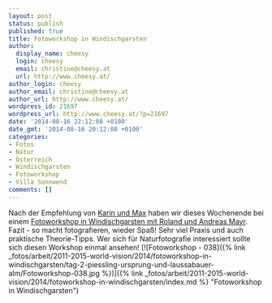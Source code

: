 ```yaml
---
layout: post
status: publish
published: true
title: Fotoworkshop in Windischgarsten
author:
  display_name: cheesy
  login: cheesy
  email: christine@cheesy.at
  url: http://www.cheesy.at/
author_login: cheesy
author_email: christine@cheesy.at
author_url: http://www.cheesy.at/
wordpress_id: 21697
wordpress_url: http://www.cheesy.at/?p=21697
date: '2014-08-16 22:12:08 +0100'
date_gmt: '2014-08-16 20:12:08 +0100'
categories:
- Fotos
- Natur
- Österreich
- Windischgarsten
- Fotoworkshop
- Villa Sonnwend
comments: []
---
```

Nach der Empfehlung von [Karin und Max](http://www.haffertography.com/) haben wir dieses Wochenende bei einem [Fotoworkshop in Windischgarsten mit Roland und Andreas Mayr](http://www.villa-sonnwend.at/index.php?id=113).
Fazit - so macht fotografieren, wieder Spaß! Sehr viel Praxis und auch praktische Theorie-Tipps. Wer sich für Naturfotografie interessiert sollte sich diesen Workshop einmal ansehen!
[![Fotoworkshop - 038]({% link _fotos/arbeit/2011-2015-world-vision/2014/fotoworkshop-in-windischgarsten/tag-2-piessling-ursprung-und-laussabauer-alm/Fotoworkshop-038.jpg %})]({% link _fotos/arbeit/2011-2015-world-vision/2014/fotoworkshop-in-windischgarsten/index.md %} "Fotoworkshop in Windischgarsten")
